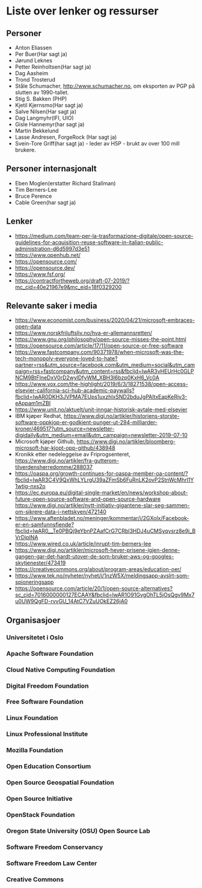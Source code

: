 
# Liste over lenker og ressurser

## Personer
* Anton Eliassen
* Per Buer(Har sagt ja)
* Jørund Leknes
* Petter Reinholtsen(Har sagt ja)
* Dag Aasheim
* Trond Trosterud
* Ståle Schumacher, http://www.schumacher.no, om eksporten av PGP på slutten av 1990-tallet.
* Stig S. Bakken (PHP)
* Kjetil Kjernsmo(Har sagt ja)
* Salve Nilsen(Har sagt ja)
* Dag Langmyhr(IFI, UIO)
* Gisle Hannemyr(har sagt ja)
* Martin Bekkelund
* Lasse Andresen, ForgeRock (Har sagt ja)
* Svein-Tore Griff(har sagt ja) - leder av H5P - brukt av over 100 mill brukere. 


## Personer internasjonalt
* Eben Moglen(erstatter Richard Stallman)
* Tim Berners-Lee
* Bruce Perence
* Cable Green(har sagt ja)


## Lenker
* https://medium.com/team-per-la-trasformazione-digitale/open-source-guidelines-for-acquisition-reuse-software-in-italian-public-administration-d6d5997d3e51
* https://www.openhub.net/
* https://opensource.com/
* https://opensource.dev/
* https://www.fsf.org/
* https://contractfortheweb.org/draft-07-2019/?mc_cid=40e21967e9&mc_eid=18f0329200



## Relevante saker i media
* https://www.economist.com/business/2020/04/21/microsoft-embraces-open-data
* https://www.norskfriluftsliv.no/hva-er-allemannsretten/
* https://www.gnu.org/philosophy/open-source-misses-the-point.html
* https://opensource.com/article/17/11/open-source-or-free-software
* https://www.fastcompany.com/90371978/when-microsoft-was-the-tech-monopoly-everyone-loved-to-hate?partner=rss&utm_source=facebook.com&utm_medium=social&utm_campaign=rss+fastcompany&utm_content=rss&fbclid=IwAR3vHEUrHc0GLPNCM9BtFIneDxV0rD2wylDfyWM_XBH3I6bzp0KxH6_Vc0A
* https://www.vox.com/the-highlight/2019/6/3/18271538/open-access-elsevier-california-sci-hub-academic-paywalls?fbclid=IwAR0DKH3JVPMA7EUps1uxzhlxSND2bduJgPAltxEapKeRjv3-eAppam1mZBI
* https://www.unit.no/aktuelt/unit-inngar-historisk-avtale-med-elsevier
* IBM kjøper Redhat, https://www.digi.no/artikler/historiens-storste-software-oppkjop-er-godkjent-punger-ut-294-milliarder-kroner/469517?utm_source=newsletter-digidaily&utm_medium=email&utm_campaign=newsletter-2019-07-10
* Microsoft kjøper Github, https://www.digi.no/artikler/bloomberg-microsoft-har-kjopt-opp-github/438948
* Kronikk etter nedeleggelse av Friprogsenteret, https://www.digi.no/artikler/fra-gutterom-tilverdensherredomme/288037
* https://oaspa.org/growth-continues-for-oaspa-member-oa-content/?fbclid=IwAR3C4V9QxWhLYLrgU39aZFmSb6FuRnLK2ovP2StnWcMhrl1Y1wtig-nxs2o
* https://ec.europa.eu/digital-single-market/en/news/workshop-about-future-open-source-software-and-open-source-hardware
https://www.digi.no/artikler/nytt-initiativ-gigantene-slar-seg-sammen-om-sikrere-data-i-nettskyen/472140
* https://www.aftenbladet.no/meninger/kommentar/i/2GXolx/Facebook-er-en-samfunnsfiende?fbclid=IwAR0__Te0PBQj9eYbnPZAafCrG7CRbl3HDJ4uCMSyqvsrz8e9j_BVrDiplNA
* https://www.wired.co.uk/article/inrupt-tim-berners-lee 
* https://www.digi.no/artikler/microsoft-hever-prisene-igjen-denne-gangen-gar-det-hardt-utover-de-som-bruker-aws-og-googles-skytjenester/473419
* https://creativecommons.org/about/program-areas/education-oer/
* https://www.tek.no/nyheter/nyhet/i/1nzW5X/meldingsapp-avslrt-som-spioneringsapp
* https://opensource.com/article/20/1/open-source-alternatives?sc_cid=7016000000127ECAAY&fbclid=IwAR1O91GvgOhTL5jOsQgv9Mx7u0UW9QgFD-rvvGU_14AtC7VZuUOkEZ26jA0


## Organisasjoer
### Universitetet i Oslo
### Apache Software Foundation
### Cloud Native Computing Foundation
### Digital Freedom Foundation
### Free Software Foundation
### Linux Foundation
### Linux Professional Institute
### Mozilla Foundation
### Open Education Consortium
### Open Source Geospatial Foundation
### Open Source Initiative
### OpenStack Foundation
### Oregon State University (OSU) Open Source Lab
### Software Freedom Conservancy
### Software Freedom Law Center
### Creative Commons
